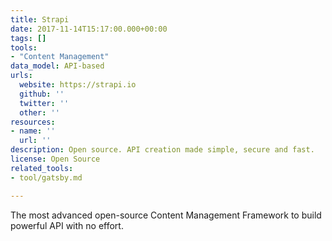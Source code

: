 ```yaml
---
title: Strapi
date: 2017-11-14T15:17:00.000+00:00
tags: []
tools:
- "Content Management"
data_model: API-based
urls:
  website: https://strapi.io
  github: ''
  twitter: ''
  other: ''
resources:
- name: ''
  url: ''
description: Open source. API creation made simple, secure and fast.
license: Open Source
related_tools:
- tool/gatsby.md

---
```

The most advanced open-source Content Management Framework to build powerful API with no effort.
